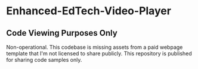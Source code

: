 # Enhanced-EdTech-Video-Player

## Code Viewing Purposes Only

Non-operational. This codebase is missing assets from a paid webpage template that I'm not licensed to share publicly. This repository is published for sharing code samples only.
